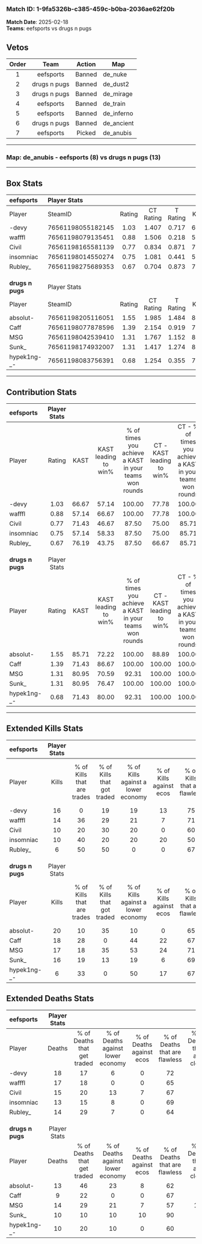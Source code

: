 ### Match ID: 1-9fa5326b-c385-459c-b0ba-2036ae62f20b  
**Match Date**: 2025-02-18  
**Teams**: eefsports vs drugs n pugs  

## Vetos  

| Order | Team | Action | Map |
| :---: | :--: | :----: | --- |
| 1 | eefsports | Banned | de_nuke |
| 2 | drugs n pugs | Banned | de_dust2 |
| 3 | drugs n pugs | Banned | de_mirage |
| 4 | eefsports | Banned | de_train |
| 5 | eefsports | Banned | de_inferno |
| 6 | drugs n pugs | Banned | de_ancient |
| 7 | eefsports | Picked | de_anubis |

---  

### **Map**: de_anubis - eefsports (8) vs drugs n pugs (13)  
---  

## Box Stats  

| **eefsports**    | Player Stats      |        |           |          |       |       |       |         |        |      |     |
| :- | :- | :-: | :-: | :-: | :-: | :-: | :-: | :-: | :-: | :-: | :-: |
| Player           | SteamID           | Rating | CT Rating | T Rating | KAST  |  ADR  | Kills | Assists | Deaths | K/D  | HS% |
| -devy            | 76561198055182145 |  1.03  |   1.407   |  0.717   | 66.67 | 82.7  |  16   |    4    |   18   | 0.89 | 18  |
| wafffl           | 76561198079135451 |  0.88  |   1.506   |  0.218   | 57.14 | 76.4  |  14   |    2    |   17   | 0.82 | 57  |
| Civil            | 76561198165581139 |  0.77  |   0.834   |  0.871   | 71.43 | 46.4  |  10   |    2    |   15   | 0.67 | 70  |
| insomniac        | 76561198014550274 |  0.75  |   1.081   |  0.441   | 57.14 | 57.7  |  10   |    2    |   13   | 0.77 | 60  |
| Rubley_          | 76561198275689353 |  0.67  |   0.704   |  0.873   | 76.19 | 44.3  |   6   |    5    |   14   | 0.43 | 66  |
|                  |                   |        |           |          |       |       |       |         |        |      |     |
|                  |                   |        |           |          |       |       |       |         |        |      |     |
|                  |                   |        |           |          |       |       |       |         |        |      |     |
| **drugs n pugs** | Player Stats      |        |           |          |       |       |       |         |        |      |     |
| Player           | SteamID           | Rating | CT Rating | T Rating | KAST  |  ADR  | Kills | Assists | Deaths | K/D  | HS% |
| absolut-         | 76561198205116051 |  1.55  |   1.985   |  1.484   | 85.71 | 107.0 |  20   |    5    |   13   | 1.54 | 80  |
| Caff             | 76561198077878596 |  1.39  |   2.154   |  0.919   | 71.43 | 90.6  |  18   |    2    |   9    | 2.00 | 55  |
| MSG              | 76561198042539410 |  1.31  |   1.767   |  1.152   | 80.95 | 87.2  |  17   |    8    |   14   | 1.21 | 58  |
| Sunk_            | 76561198174932007 |  1.31  |   1.417   |  1.274   | 80.95 | 71.1  |  16   |    5    |   10   | 1.60 | 12  |
| hypek1ng-_-      | 76561198083756391 |  0.68  |   1.254   |  0.355   | 71.43 | 27.3  |   6   |    4    |   10   | 0.60 | 33  |
---  

## Contribution Stats  

| **eefsports**    | Player Stats |       |                      |                                                        |                           |                                                             |                          |                                                            |
| :- | :-: | :-: | :-: | :-: | :-: | :-: | :-: | :-: |
| Player           |    Rating    | KAST  | KAST leading to win% | % of times you achieve a KAST in your teams won rounds | CT - KAST leading to win% | CT - % of times you achieve a KAST in your teams won rounds | T - KAST leading to win% | T - % of times you achieve a KAST in your teams won rounds |
| -devy            |     1.03     | 66.67 |        57.14         |                         100.00                         |           77.78           |                           100.00                            |          20.00           |                           100.00                           |
| wafffl           |     0.88     | 57.14 |        66.67         |                         100.00                         |           77.78           |                           100.00                            |          33.33           |                           100.00                           |
| Civil            |     0.77     | 71.43 |        46.67         |                         87.50                          |           75.00           |                            85.71                            |          14.29           |                           100.00                           |
| insomniac        |     0.75     | 57.14 |        58.33         |                         87.50                          |           75.00           |                            85.71                            |          25.00           |                           100.00                           |
| Rubley_          |     0.67     | 76.19 |        43.75         |                         87.50                          |           66.67           |                            85.71                            |          14.29           |                           100.00                           |
|                  |              |       |                      |                                                        |                           |                                                             |                          |                                                            |
|                  |              |       |                      |                                                        |                           |                                                             |                          |                                                            |
|                  |              |       |                      |                                                        |                           |                                                             |                          |                                                            |
| **drugs n pugs** | Player Stats |       |                      |                                                        |                           |                                                             |                          |                                                            |
| Player           |    Rating    | KAST  | KAST leading to win% | % of times you achieve a KAST in your teams won rounds | CT - KAST leading to win% | CT - % of times you achieve a KAST in your teams won rounds | T - KAST leading to win% | T - % of times you achieve a KAST in your teams won rounds |
| absolut-         |     1.55     | 85.71 |        72.22         |                         100.00                         |           88.89           |                           100.00                            |          55.56           |                           100.00                           |
| Caff             |     1.39     | 71.43 |        86.67         |                         100.00                         |          100.00           |                           100.00                            |          71.43           |                           100.00                           |
| MSG              |     1.31     | 80.95 |        70.59         |                         92.31                          |          100.00           |                           100.00                            |          44.44           |                           80.00                            |
| Sunk_            |     1.31     | 80.95 |        76.47         |                         100.00                         |          100.00           |                           100.00                            |          55.56           |                           100.00                           |
| hypek1ng-_-      |     0.68     | 71.43 |        80.00         |                         92.31                          |          100.00           |                           100.00                            |          57.14           |                           80.00                            |
---  

## Extended Kills Stats  

| **eefsports**    | Player Stats |                            |                            |                                    |                         |                              |                                 |                                       |                    |           |
| :- | :-: | :-: | :-: | :-: | :-: | :-: | :-: | :-: | :-: | :-: |
| Player           |    Kills     | % of Kills that are trades | % of Kills that got traded | % of Kills against a lower economy | % of Kills against ecos | % of Kills that are flawless | % of Kills that are close duels | % of Kills that are assisted by flash | Pistol Round Kills | AWP Kills |
| -devy            |      16      |             0              |             19             |                 19                 |           13            |              75              |                6                |                   0                   |         1          |     9     |
| wafffl           |      14      |             36             |             29             |                 21                 |            7            |              71              |                0                |                   0                   |         0          |     0     |
| Civil            |      10      |             20             |             30             |                 20                 |            0            |              60              |               10                |                   0                   |         2          |     0     |
| insomniac        |      10      |             40             |             20             |                 20                 |           20            |              50              |                0                |                   0                   |         2          |     2     |
| Rubley_          |      6       |             50             |             50             |                 0                  |            0            |              67              |               17                |                   0                   |         1          |     0     |
|                  |              |                            |                            |                                    |                         |                              |                                 |                                       |                    |           |
|                  |              |                            |                            |                                    |                         |                              |                                 |                                       |                    |           |
|                  |              |                            |                            |                                    |                         |                              |                                 |                                       |                    |           |
| **drugs n pugs** | Player Stats |                            |                            |                                    |                         |                              |                                 |                                       |                    |           |
| Player           |    Kills     | % of Kills that are trades | % of Kills that got traded | % of Kills against a lower economy | % of Kills against ecos | % of Kills that are flawless | % of Kills that are close duels | % of Kills that are assisted by flash | Pistol Round Kills | AWP Kills |
| absolut-         |      20      |             10             |             35             |                 10                 |            0            |              65              |                5                |                  20                   |         1          |     1     |
| Caff             |      18      |             28             |             0              |                 44                 |           22            |              67              |                0                |                   0                   |         2          |     0     |
| MSG              |      17      |             18             |             35             |                 53                 |           24            |              71              |                0                |                   6                   |         2          |     0     |
| Sunk_            |      16      |             19             |             13             |                 19                 |            6            |              69              |                0                |                   0                   |         1          |     9     |
| hypek1ng-_-      |      6       |             33             |             0              |                 50                 |           17            |              67              |               17                |                   0                   |         1          |     0     |
## Extended Deaths Stats  

| **eefsports**    | Player Stats |                             |                                   |                          |                               |                            |                           |               |
| :- | :-: | :-: | :-: | :-: | :-: | :-: | :-: | :-: |
| Player           |    Deaths    | % of Deaths that get traded | % of Deaths against lower economy | % of Deaths against ecos | % of Deaths that are flawless | % of Deaths that are close | % of Deaths while blinded | Deaths to AWP |
| -devy            |      18      |             17              |                 6                 |            0             |              72               |             0              |             6             |       2       |
| wafffl           |      17      |             18              |                 0                 |            0             |              65               |             6              |            12             |       2       |
| Civil            |      15      |             20              |                13                 |            7             |              67               |             0              |             0             |       4       |
| insomniac        |      13      |             15              |                 8                 |            0             |              69               |             0              |            15             |       1       |
| Rubley_          |      14      |             29              |                 7                 |            0             |              64               |             7              |             0             |       1       |
|                  |              |                             |                                   |                          |                               |                            |                           |               |
|                  |              |                             |                                   |                          |                               |                            |                           |               |
|                  |              |                             |                                   |                          |                               |                            |                           |               |
| **drugs n pugs** | Player Stats |                             |                                   |                          |                               |                            |                           |               |
| Player           |    Deaths    | % of Deaths that get traded | % of Deaths against lower economy | % of Deaths against ecos | % of Deaths that are flawless | % of Deaths that are close | % of Deaths while blinded | Deaths to AWP |
| absolut-         |      13      |             46              |                23                 |            8             |              62               |             8              |             0             |       1       |
| Caff             |      9       |             22              |                 0                 |            0             |              67               |             0              |             0             |       1       |
| MSG              |      14      |             29              |                21                 |            7             |              57               |             14             |             0             |       4       |
| Sunk_            |      10      |             10              |                10                 |            10            |              90               |             0              |             0             |       1       |
| hypek1ng-_-      |      10      |             20              |                10                 |            0             |              60               |             0              |             0             |       4       |
